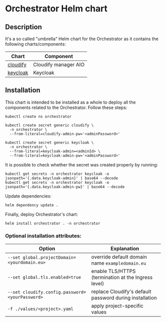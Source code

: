 # Orchestrator Helm chart

## Description

It's a so called "umbrella" Helm chart for the Orchestrator as it contains
the following charts/components:

| Chart                                | Component              |
|--------------------------------------|------------------------|
| [cloudify](../cloudify/README.md)    | Cloudify manager AIO   |
| [keycloak](../keycloak/README.md)    | Keycloak               |


## Installation

This chart is intended to be installed as a whole to deploy all the components related to the Orchestrator.
Follow these steps:

    kubectl create ns orchestrator

    kubectl create secret generic cloudify \
      -n orchestrator \
      --from-literal=cloudify-admin-pw='<adminPassword>'

    kubectl create secret generic keycloak \
      -n orchestrator \
      --from-literal=keycloak-admin=<adminId> \
      --from-literal=keycloak-admin-pw='<adminPassword>'

It is possible to check whether the secret was created properly by running:

    kubectl get secrets -n orchestrator keycloak -o jsonpath='{.data.keycloak-admin}' | base64 --decode
    kubectl get secrets -n orchestrator keycloak -o jsonpath='{.data.keycloak-admin-pw}' | base64 --decode

Update dependencies:

    helm dependency update .

Finally, deploy Orchestrator's chart:

    helm install orchestrator . -n orchestrator

### Optional installation attributes:

| Option | Explanation |
|---|---|
| `--set global.projectDomain=<yourdomain.eu>`    | override default domain name `exampledomain.eu` |
| `--set global.tls.enabled=true`                 | enable TLS/HTTPS (termination at the Ingress level) |
| `--set cloudify.config.password=<yourPassword>` | replace Cloudify's default password during installation |
| `-f ./values/<project>.yaml`                    | apply project-specific values |

